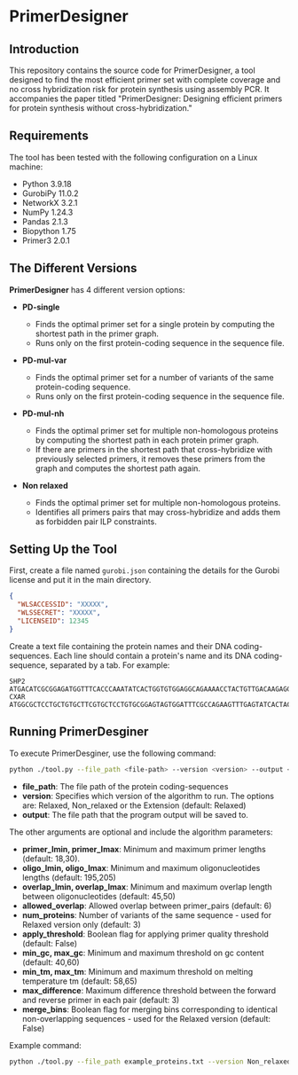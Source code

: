 
# PrimerDesigner

## Introduction

This repository contains the source code for PrimerDesigner, a tool designed to find the most efficient primer set with complete coverage and no cross hybridization risk for protein synthesis using assembly PCR. It accompanies the paper titled "PrimerDesigner: Designing efficient primers for protein synthesis without cross-hybridization."

## Requirements

The tool has been tested with the following configuration on a Linux machine:
- Python 3.9.18
- GurobiPy 11.0.2
- NetworkX 3.2.1
- NumPy 1.24.3
- Pandas 2.1.3
- Biopython 1.75
- Primer3 2.0.1

## The Different Versions

**PrimerDesigner** has 4 different version options:

- **PD-single**
  - Finds the optimal primer set for a single protein by computing the shortest path in the primer graph.
  - Runs only on the first protein-coding sequence in the sequence file.

- **PD-mul-var**
  - Finds the optimal primer set for a number of variants of the same protein-coding sequence.
  - Runs only on the first protein-coding sequence in the sequence file.

- **PD-mul-nh**
  - Finds the optimal primer set for multiple non-homologous proteins by computing the shortest path in each protein primer graph.
  - If there are primers in the shortest path that cross-hybridize with previously selected primers, it removes these primers from the graph and computes the shortest path again.

- **Non relaxed**
  - Finds the optimal primer set for multiple non-homologous proteins.
  - Identifies all primers pairs that may cross-hybridize and adds them as forbidden pair ILP constraints.


## Setting Up the Tool

First, create a file named `gurobi.json` containing the details for the Gurobi license and put it in the main directory.

```json
{
  "WLSACCESSID": "XXXXX",
  "WLSSECRET": "XXXXX",
  "LICENSEID": 12345
}
```

Create a text file containing the protein names and their DNA coding-sequences. Each line should contain a protein's name and its DNA coding-sequence, separated by a tab. For example: 

```text
SHP2  ATGACATCGCGGAGATGGTTTCACCCAAATATCACTGGTGTGGAGGCAGAAAACCTACTGTTGACAAGAGGAGT....
CXAR  ATGGCGCTCCTGCTGTGCTTCGTGCTCCTGTGCGGAGTAGTGGATTTCGCCAGAAGTTTGAGTATCACTACTCC....
```

## Running PrimerDesginer

To execute PrimerDesginer, use the following command:

```bash
python ./tool.py --file_path <file-path> --version <version> --output <output-file>
```
- **file_path**: The file path of the protein coding-sequences
- **version**: Specifies which version of the algorithm to run. The options are: Relaxed, Non_relaxed or the Extension (default: Relaxed)
- **output**: The file path that the program output will be saved to.
  
The other arguments are optional and include the algorithm parameters:

- **primer_lmin, primer_lmax**: Minimum and maximum primer lengths (default: 18,30).
- **oligo_lmin, oligo_lmax**: Minimum and maximum oligonucleotides lengths (default: 195,205)
- **overlap_lmin, overlap_lmax**: Minimum and maximum overlap length between oligonucleotides  (default: 45,50)
- **allowed_overlap**: Allowed overlap between primer_pairs (default: 6)
- **num_proteins**: Number of variants of the same sequence - used for Relaxed version only (default: 3)
- **apply_threshold**: Boolean flag for applying primer quality threshold (default: False)
- **min_gc, max_gc**: Minimum and maximum threshold on gc content (default: 40,60)
- **min_tm, max_tm**: Minimum and maximum threshold on melting temperature tm (default: 58,65)
- **max_difference**: Maximum difference threshold between the forward and reverse primer in each pair (default: 3)
- **merge_bins**: Boolean flag for merging bins corresponding to identical non-overlapping sequences - used for the Relaxed version (default: False)


Example command:
```bash
python ./tool.py --file_path example_proteins.txt --version Non_relaxed --output run_output --primer_lmin 20 --primer_lmax 26 --oligo_lmin 180 --oligo_lmax 200
```


